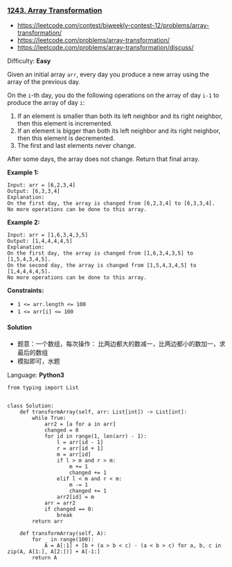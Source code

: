 ### [1243\. Array Transformation](https://leetcode.com/contest/biweekly-contest-12/problems/array-transformation/)
- https://leetcode.com/contest/biweekly-contest-12/problems/array-transformation/
- https://leetcode.com/problems/array-transformation/
- https://leetcode.com/problems/array-transformation/discuss/

Difficulty: **Easy**

Given an initial array `arr`, every day you produce a new array using the array of the previous day.

On the `i`-th day, you do the following operations on the array of day `i-1` to produce the array of day `i`:

1.  If an element is smaller than both its left neighbor and its right neighbor, then this element is incremented.
2.  If an element is bigger than both its left neighbor and its right neighbor, then this element is decremented.
3.  The first and last elements never change.

After some days, the array does not change. Return that final array.

**Example 1:**

```
Input: arr = [6,2,3,4]
Output: [6,3,3,4]
Explanation: 
On the first day, the array is changed from [6,2,3,4] to [6,3,3,4].
No more operations can be done to this array.
```

**Example 2:**

```
Input: arr = [1,6,3,4,3,5]
Output: [1,4,4,4,4,5]
Explanation: 
On the first day, the array is changed from [1,6,3,4,3,5] to [1,5,4,3,4,5].
On the second day, the array is changed from [1,5,4,3,4,5] to [1,4,4,4,4,5].
No more operations can be done to this array.
```

**Constraints:**

*   `1 <= arr.length <= 100`
*   `1 <= arr[i] <= 100`

#### Solution
- 题意：一个数组，每次操作： 比两边都大的数减一，比两边都小的数加一，求最后的数组
- 模拟即可，水题

Language: **Python3**

```python3
from typing import List
​
​
class Solution:
    def transformArray(self, arr: List[int]) -> List[int]:
        while True:
            arr2 = [a for a in arr]
            changed = 0
            for id in range(1, len(arr) - 1):
                l = arr[id - 1]
                r = arr[id + 1]
                m = arr[id]
                if l > m and r > m:
                    m += 1
                    changed += 1
                elif l < m and r < m:
                    m -= 1
                    changed += 1
                arr2[id] = m
            arr = arr2
            if changed == 0:
                break
        return arr
    
    def transformArray(self, A):
        for _ in range(100):
            A = A[:1] + [b + (a > b < c) - (a < b > c) for a, b, c in zip(A, A[1:], A[2:])] + A[-1:]
        return A
 
 
```